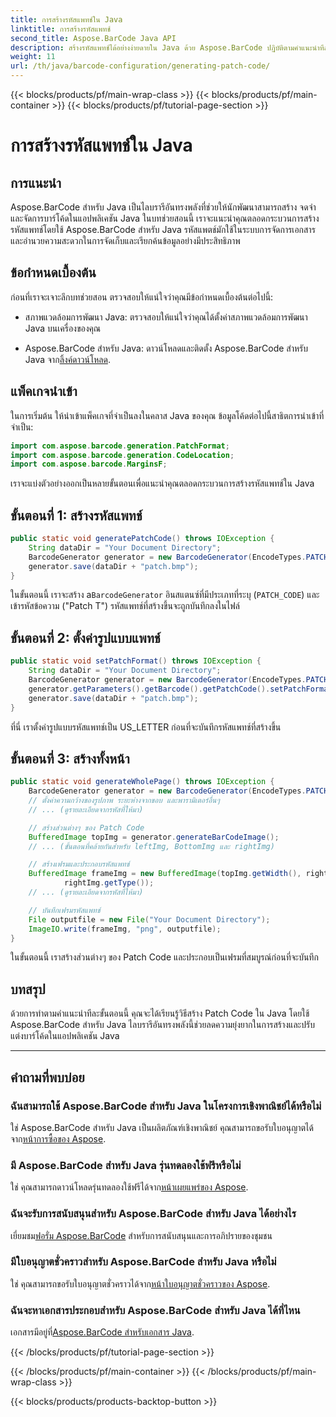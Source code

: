 ```yaml
---
title: การสร้างรหัสแพทช์ใน Java
linktitle: การสร้างรหัสแพทช์
second_title: Aspose.BarCode Java API
description: สร้างรหัสแพทช์ได้อย่างง่ายดายใน Java ด้วย Aspose.BarCode ปฏิบัติตามคำแนะนำทีละขั้นตอนของเราเพื่อสร้างบาร์โค้ดอย่างมีประสิทธิภาพ
weight: 11
url: /th/java/barcode-configuration/generating-patch-code/
---
```


{{< blocks/products/pf/main-wrap-class >}}
{{< blocks/products/pf/main-container >}}
{{< blocks/products/pf/tutorial-page-section >}}

# การสร้างรหัสแพทช์ใน Java


## การแนะนำ

Aspose.BarCode สำหรับ Java เป็นไลบรารีอันทรงพลังที่ช่วยให้นักพัฒนาสามารถสร้าง จดจำ และจัดการบาร์โค้ดในแอปพลิเคชัน Java ในบทช่วยสอนนี้ เราจะแนะนำคุณตลอดกระบวนการสร้างรหัสแพทช์โดยใช้ Aspose.BarCode สำหรับ Java รหัสแพตช์มักใช้ในระบบการจัดการเอกสาร และอำนวยความสะดวกในการจัดเก็บและเรียกค้นข้อมูลอย่างมีประสิทธิภาพ

## ข้อกำหนดเบื้องต้น

ก่อนที่เราจะเจาะลึกบทช่วยสอน ตรวจสอบให้แน่ใจว่าคุณมีข้อกำหนดเบื้องต้นต่อไปนี้:

- สภาพแวดล้อมการพัฒนา Java: ตรวจสอบให้แน่ใจว่าคุณได้ตั้งค่าสภาพแวดล้อมการพัฒนา Java บนเครื่องของคุณ

-  Aspose.BarCode สำหรับ Java: ดาวน์โหลดและติดตั้ง Aspose.BarCode สำหรับ Java จาก[ลิ้งค์ดาวน์โหลด](https://releases.aspose.com/barcode/java/).

## แพ็คเกจนำเข้า

ในการเริ่มต้น ให้นำเข้าแพ็คเกจที่จำเป็นลงในคลาส Java ของคุณ ข้อมูลโค้ดต่อไปนี้สาธิตการนำเข้าที่จำเป็น:

```java
import com.aspose.barcode.generation.PatchFormat;
import com.aspose.barcode.generation.CodeLocation;
import com.aspose.barcode.MarginsF;
```

เราจะแบ่งตัวอย่างออกเป็นหลายขั้นตอนเพื่อแนะนำคุณตลอดกระบวนการสร้างรหัสแพทช์ใน Java

## ขั้นตอนที่ 1: สร้างรหัสแพทช์

```java
public static void generatePatchCode() throws IOException {
    String dataDir = "Your Document Directory";
    BarcodeGenerator generator = new BarcodeGenerator(EncodeTypes.PATCH_CODE, "Patch T");
    generator.save(dataDir + "patch.bmp");
}
```

 ในขั้นตอนนี้ เราจะสร้าง a`BarcodeGenerator` อินสแตนซ์ที่มีประเภทที่ระบุ (`PATCH_CODE`) และเข้ารหัสข้อความ ("Patch T") รหัสแพทช์ที่สร้างขึ้นจะถูกบันทึกลงในไฟล์

## ขั้นตอนที่ 2: ตั้งค่ารูปแบบแพทช์

```java
public static void setPatchFormat() throws IOException {
    String dataDir = "Your Document Directory";
    BarcodeGenerator generator = new BarcodeGenerator(EncodeTypes.PATCH_CODE, "Patch T");
    generator.getParameters().getBarcode().getPatchCode().setPatchFormat(PatchFormat.US_LETTER);
    generator.save(dataDir + "patch.bmp");
}
```

ที่นี่ เราตั้งค่ารูปแบบรหัสแพทช์เป็น US_LETTER ก่อนที่จะบันทึกรหัสแพทช์ที่สร้างขึ้น

## ขั้นตอนที่ 3: สร้างทั้งหน้า

```java
public static void generateWholePage() throws IOException {
    BarcodeGenerator generator = new BarcodeGenerator(EncodeTypes.PATCH_CODE, "Patch T");
    // ตั้งค่าความกว้างของรูปภาพ ระยะห่างจากขอบ และพารามิเตอร์อื่นๆ
    // ... (ดูรายละเอียดจากรหัสที่ให้มา)

    // สร้างส่วนต่างๆ ของ Patch Code
    BufferedImage topImg = generator.generateBarCodeImage();
    // ... (ขั้นตอนที่คล้ายกันสำหรับ leftImg, BottomImg และ rightImg)

    // สร้างเฟรมและประกอบรหัสแพทช์
    BufferedImage frameImg = new BufferedImage(topImg.getWidth(), rightImg.getHeight() + 2 * topImg.getHeight(),
            rightImg.getType());
    // ... (ดูรายละเอียดจากรหัสที่ให้มา)

    // บันทึกเฟรมรหัสแพทช์
    File outputfile = new File("Your Document Directory");
    ImageIO.write(frameImg, "png", outputfile);
}
```

ในขั้นตอนนี้ เราสร้างส่วนต่างๆ ของ Patch Code และประกอบเป็นเฟรมที่สมบูรณ์ก่อนที่จะบันทึก

## บทสรุป

ด้วยการทำตามคำแนะนำทีละขั้นตอนนี้ คุณจะได้เรียนรู้วิธีสร้าง Patch Code ใน Java โดยใช้ Aspose.BarCode สำหรับ Java ไลบรารีอันทรงพลังนี้ช่วยลดความยุ่งยากในการสร้างและปรับแต่งบาร์โค้ดในแอปพลิเคชัน Java

---

## คำถามที่พบบ่อย

### ฉันสามารถใช้ Aspose.BarCode สำหรับ Java ในโครงการเชิงพาณิชย์ได้หรือไม่
 ใช่ Aspose.BarCode สำหรับ Java เป็นผลิตภัณฑ์เชิงพาณิชย์ คุณสามารถขอรับใบอนุญาตได้จาก[หน้าการซื้อของ Aspose](https://purchase.aspose.com/buy).

### มี Aspose.BarCode สำหรับ Java รุ่นทดลองใช้ฟรีหรือไม่
 ใช่ คุณสามารถดาวน์โหลดรุ่นทดลองใช้ฟรีได้จาก[หน้าเผยแพร่ของ Aspose](https://releases.aspose.com/).

### ฉันจะรับการสนับสนุนสำหรับ Aspose.BarCode สำหรับ Java ได้อย่างไร
 เยี่ยมชม[ฟอรั่ม Aspose.BarCode](https://forum.aspose.com/c/barcode/13) สำหรับการสนับสนุนและการอภิปรายของชุมชน

### มีใบอนุญาตชั่วคราวสำหรับ Aspose.BarCode สำหรับ Java หรือไม่
 ใช่ คุณสามารถขอรับใบอนุญาตชั่วคราวได้จาก[หน้าใบอนุญาตชั่วคราวของ Aspose](https://purchase.aspose.com/temporary-license/).

### ฉันจะหาเอกสารประกอบสำหรับ Aspose.BarCode สำหรับ Java ได้ที่ไหน
 เอกสารมีอยู่ที่[Aspose.BarCode สำหรับเอกสาร Java](https://reference.aspose.com/barcode/java/).

{{< /blocks/products/pf/tutorial-page-section >}}

{{< /blocks/products/pf/main-container >}}
{{< /blocks/products/pf/main-wrap-class >}}

{{< blocks/products/products-backtop-button >}}
